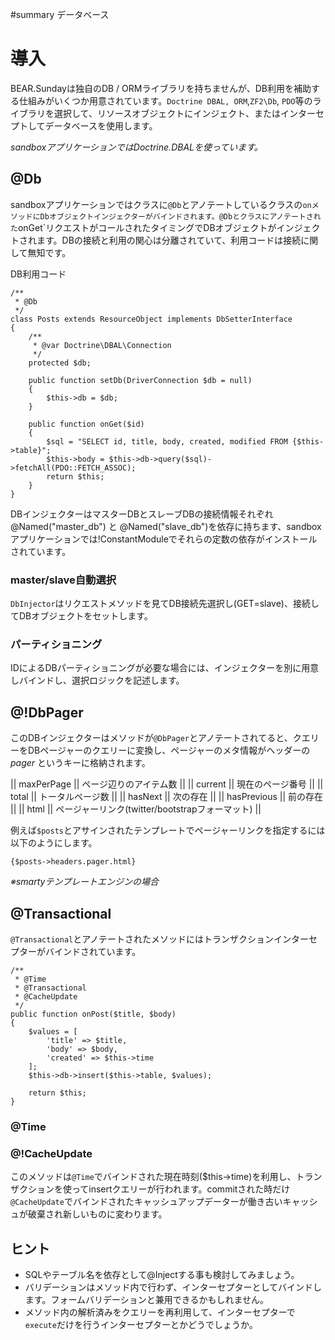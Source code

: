 #summary データベース

# 導入 

BEAR.Sundayは独自のDB / ORMライブラリを持ちませんが、DB利用を補助する仕組みがいくつか用意されています。`Doctrine DBAL, ORM`,`ZF2\Db`, `PDO`等のライブラリを選択して、リソースオブジェクトにインジェクト、またはインターセプトしてデータベースを使用します。

_sandboxアプリケーションではDoctrine.DBALを使っています。_

## @Db 

sandboxアプリケーションではクラスに`@Db`とアノテートしているクラスの`onメソッドにDbオブジェクトインジェクターがバインドされます。@Dbとクラスにアノテートされた`onGet`リクエストがコールされたタイミングでDBオブジェクトがインジェクトされます。DBの接続と利用の関心は分離されていて、利用コードは接続に関して無知です。

DB利用コード

    /**
     * @Db
     */
    class Posts extends ResourceObject implements DbSetterInterface
    {
        /**
         * @var Doctrine\DBAL\Connection
         */
        protected $db;

        public function setDb(DriverConnection $db = null)
        {
            $this->db = $db;
        }

        public function onGet($id)
        {
            $sql = "SELECT id, title, body, created, modified FROM {$this->table}";
            $this->body = $this->db->query($sql)->fetchAll(PDO::FETCH_ASSOC);
            return $this;
        }
    }
DBインジェクターはマスターDBとスレーブDBの接続情報それぞれ@Named("master_db") と @Named("slave_db")を依存に持ちます、sandboxアプリケーションでは!ConstantModuleでそれらの定数の依存がインストールされています。

### master/slave自動選択 
`DbInjector`はリクエストメソッドを見てDB接続先選択し(GET=slave)、接続してDBオブジェクトをセットします。

### パーティショニング 
IDによるDBパーティショニングが必要な場合には、インジェクターを別に用意しバインドし、選択ロジックを記述します。

## @!DbPager 

このDBインジェクターはメソッドが`@DbPager`とアノテートされてると、クエリーをDBページャーのクエリーに変換し、ページャーのメタ情報がヘッダーの *pager* というキーに格納されます。

|| maxPerPage || ページ辺りのアイテム数 ||
|| current || 現在のページ番号 ||
|| total || トータルページ数 ||
|| hasNext || 次の存在 ||
|| hasPrevious || 前の存在 ||
|| html || ページャーリンク(twitter/bootstrapフォーマット) ||

例えば`$posts`とアサインされたテンプレートでページャーリンクを指定するには以下のようにします。

    {$posts->headers.pager.html}

_※smartyテンプレートエンジンの場合_

## @Transactional
` @Transactional `とアノテートされたメソッドにはトランザクションインターセプターがバインドされています。

    /**
     * @Time
     * @Transactional
     * @CacheUpdate
     */
    public function onPost($title, $body)
    {
        $values = [
            'title' => $title,
            'body' => $body,
            'created' => $this->time
        ];
        $this->db->insert($this->table, $values);

        return $this;
    }

### @Time 
### @!CacheUpdate 
このメソッドは`@Time`でバインドされた現在時刻($this->time)を利用し、トランザクションを使ってinsertクエリーが行われます。commitされた時だけ`@CacheUpdate`でバインドされたキャッシュアップデーターが働き古いキャッシュが破棄され新しいものに変わります。

## ヒント 
 * SQLやテーブル名を依存として@Injectする事も検討してみましょう。
 * バリデーションはメソッド内で行わず、インターセプターとしてバインドします。フォームバリデーションと兼用できるかもしれません。
 * メソッド内の解析済みをクエリーを再利用して、インターセプターで`execute`だけを行うインターセプターとかどうでしょうか。